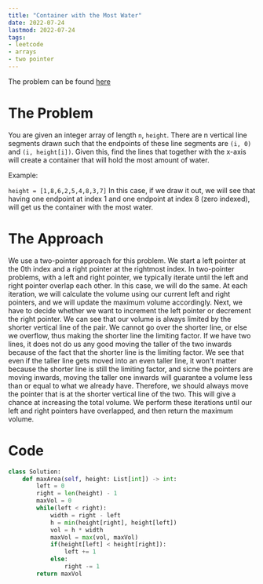 ```yaml
---
title: "Container with the Most Water"
date: 2022-07-24
lastmod: 2022-07-24
tags:
- leetcode
- arrays
- two pointer
---
```


The problem can be found [here](https://leetcode.com/problems/container-with-most-water/)

# The Problem
You are given an integer array of length `n`, `height`. There are n vertical line segments drawn such that the endpoints of these line segments are `(i, 0)` and `(i, height[i])`. Given this, find the lines that together with the x-axis will create a container that will hold the most amount of water.

Example:

```height = [1,8,6,2,5,4,8,3,7]```
In this case, if we draw it out, we will see that having one endpoint at index 1 and one endpoint at index 8 (zero indexed), will get us the container with the most water.

# The Approach
We use a two-pointer approach for this problem. We start a left pointer at the 0th index and a right pointer at the rightmost index. In two-pointer problems, with a left and right pointer, we typically iterate until the left and right pointer overlap each other. In this case, we will do the same. At each iteration, we will calculate the volume using our current left and right pointers, and we will update the maximum volume accordingly. Next, we have to decide whether we want to increment the left pointer or decrement the right pointer. We can see that our volume is always limited by the shorter vertical line of the pair. We cannot go over the shorter line, or else we overflow, thus making the shorter line the limiting factor. If we have two lines, it does not do us any good moving the taller of the two inwards because of the fact that the shorter line is the limiting factor. We see that even if the taller line  gets moved into an even taller line, it won't matter because the shorter line is still the limiting factor, and sicne the pointers are moving inwards, moving the taller one inwards will guarantee a volume less than or equal to what we already have. Therefore, we should always move the pointer that is at the shorter vertical line of the two. This will give a chance at increasing the total volume. We perform these iterations until our left and right pointers have overlapped, and then return the maximum volume.

# Code
```py
class Solution:
    def maxArea(self, height: List[int]) -> int:
        left = 0
        right = len(height) - 1
        maxVol = 0
        while(left < right):
            width = right - left
            h = min(height[right], height[left])
            vol = h * width
            maxVol = max(vol, maxVol)
            if(height[left] < height[right]):
                left += 1
            else:
                right -= 1
        return maxVol
```

